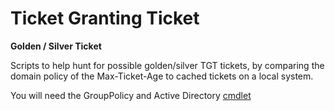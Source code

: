 # Ticket Granting Ticket 
**Golden / Silver Ticket**

Scripts to help hunt for possible golden/silver TGT tickets, by comparing the domain policy of the Max-Ticket-Age to cached tickets on a local system.

You will need the GroupPolicy and Active Directory [cmdlet](https://technet.microsoft.com/en-us/library/dd378937(WS.10).aspx)
